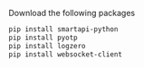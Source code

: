 Download the following packages
```bash
pip install smartapi-python
pip install pyotp
pip install logzero
pip install websocket-client    
```
